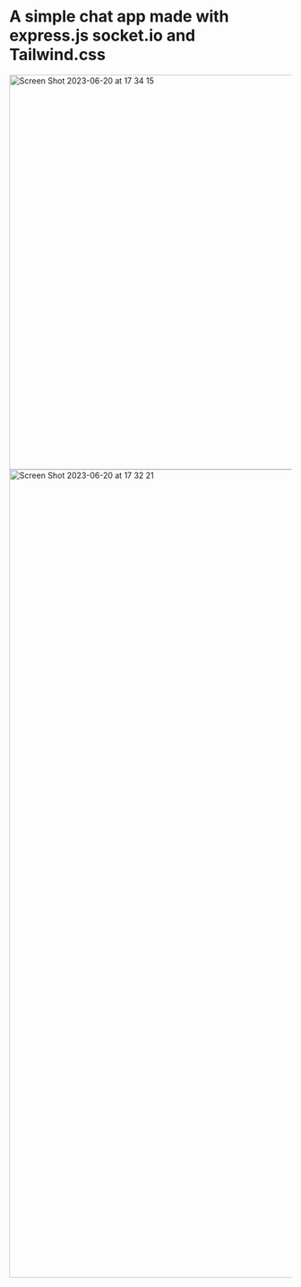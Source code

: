 # A simple chat app made with express.js socket.io and Tailwind.css


<img width="703" alt="Screen Shot 2023-06-20 at 17 34 15" src="https://github.com/luisrrv/socket-chat/assets/69304255/985c4a96-6ec5-4400-896a-314b283ba8aa">
<img width="1440" alt="Screen Shot 2023-06-20 at 17 32 21" src="https://github.com/luisrrv/socket-chat/assets/69304255/df2eea33-e20d-4432-aacc-3626d69ccb47">
